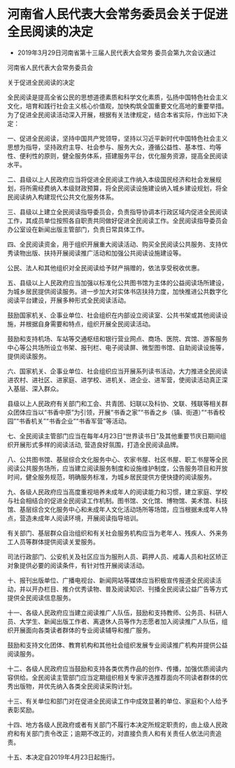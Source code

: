 # 河南省人民代表大会常务委员会关于促进全民阅读的决定

- 2019年3月29日河南省第十三届人民代表大会常务
  委员会第九次会议通过

<!-- INFO END -->

河南省人民代表大会常务委员会

关于促进全民阅读的决定

全民阅读是提高全省公民的思想道德素质和科学文化素质，弘扬中国特色社会主义文化，培育和践行社会主义核心价值观，加快构筑全国重要文化高地的重要举措。为了促进全民阅读活动深入开展，根据有关法律规定，结合本省实际，作出如下决定：

一、促进全民阅读，坚持中国共产党领导，坚持以习近平新时代中国特色社会主义思想为指导，坚持政府主导、社会参与、服务大众，遵循公益性、基本性、均等性、便利性的原则，健全服务体系，搭建服务平台，优化服务资源，提高全民阅读水平。

二、县级以上人民政府应当将促进全民阅读工作纳入本级国民经济和社会发展规划，将所需经费纳入本级财政预算，将全民阅读设施建设纳入城乡建设规划，将全民阅读纳入构建现代公共文化服务体系。

三、县级以上建立全民阅读指导委员会，负责指导协调本行政区域内促进全民阅读工作，其成员单位按照各自职责共同做好促进全民阅读工作。全民阅读指导委员会办公室设在新闻出版主管部门，负责日常具体工作。

四、全民阅读资金，用于组织开展重大阅读活动、购买全民阅读公共服务、支持优秀读物出版、扶持开展阅读推广活动和加强公共阅读设施建设等。

公民、法人和其他组织对全民阅读给予财产捐赠的，依法享受税收优惠。

五、县级以上人民政府应当加强以标准化公共图书馆为主体的公益阅读场所建设，为城乡居民提供阅读服务。进一步加大对实体书店扶持力度，加快推进公共数字化阅读平台建设，开展多种形式全民阅读活动。

鼓励国家机关、企事业单位、社会组织在内部设立阅读室、公共书架或其他阅读设施，并根据自身需要和特点，组织开展全民阅读活动。

鼓励和支持机场、车站等交通枢纽和银行营业网点、商场、医院、宾馆、游客服务中心等公共场所设立书架、报刊栏、电子阅读屏、微型图书馆、自助阅读设施等，提供阅读服务。

六、国家机关、企事业单位、社会组织应当开展系列读书活动，大力推进全民阅读进农村、进社区、进家庭、进学校、进机关、进企业、进军营，使阅读活动真正深入基层、深入群众。

县级以上人民政府有关部门和工会、共青团、妇联以及科协、文联、残联等相关群众团体应当以“书香中原”为引领，开展“书香之家”“书香之乡（镇、街道）”“书香校园”“书香机关”“书香企业”“书香军营”等活动。

七、全民阅读主管部门应当在每年4月23日“世界读书日”及其他重要节庆日期间组织开展形式多样的阅读活动, 营造良好氛围，打造全民阅读品牌。

八、公共图书馆、基层综合文化服务中心、农家书屋、社区书屋、职工书屋等全民阅读公共服务场所，应当建立阅读服务制度和设施维护制度，公告服务项目和开放时间，健全服务规范，明确服务标准，为城乡居民提供方便快捷的阅读服务。

九、各级人民政府应当高度重视培养未成年人的阅读能力和习惯，建立家庭、学校与社会相结合的促进全民阅读工作机制。图书馆、文化馆、博物馆、美术馆、科技馆、基层综合文化服务中心和未成年人文化活动场所等场馆，应当根据未成年人特点，营造未成年人阅读环境，开展阅读指导培训。

有关部门、基层群众自治组织和有关社会服务机构应当为老年人、残疾人、外来务工人员等群体提供阅读关爱服务。

司法行政部门、公安机关及社区应当为服刑人员、羁押人员、戒毒人员和社区矫正对象提供必要的阅读条件，有针对性开展阅读活动。

十、报刊出版单位、广播电视台、新闻网站等媒体应当积极宣传报道全民阅读活动，并以开办栏目、推介优秀读物、普及阅读知识、刊播全民阅读公益广告等方式提供全民阅读信息服务。

十一、各级人民政府应当建立阅读推广人队伍，鼓励和支持教师、公务员、科研人员、大学生、新闻出版工作者、离退休人员等作为志愿者加入阅读推广人队伍，组织开展面向各类读者群体的专业阅读辅导和推广服务。

鼓励和支持文化团体、教育机构和其他社会组织发展专业阅读推广机构并提供公益阅读服务。

十二、各级人民政府应当鼓励和支持各类优秀作品的创作、传播，加强优质阅读内容供给。全民阅读主管部门应当定期组织相关专家评选推荐面向不同读者群体的优秀出版物，并优先纳入各类全民阅读采购计划。

十三、有关单位和部门对在促进全民阅读工作中成效显著的单位、家庭和个人给予表彰奖励。

十四、地方各级人民政府或者有关部门不履行本决定所规定职责的，由上级人民政府和有关部门责令改正；逾期不改正的，对直接负责人和有关责任人依法问责追责。

十五、本决定自2019年4月23日起施行。
